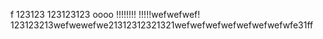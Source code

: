 f
123123
123123123
oooo
!!!!!!!!
!!!!!wefwefwef!
123123213wefwewefwe21312312321321wefwefwefwefwefwefwefwfe31ff
